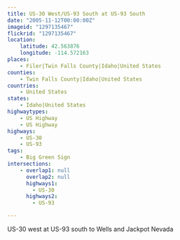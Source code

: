 ```yaml
---
title: US-30 West/US-93 South at US-93 South
date: "2005-11-12T00:00:00Z"
imageid: "1297135467"
flickrid: "1297135467"
location:
    latitude: 42.563876
    longitude: -114.572163
places:
    - Filer|Twin Falls County|Idaho|United States
counties:
    - Twin Falls County|Idaho|United States
countries:
    - United States
states:
    - Idaho|United States
highwaytypes:
    - US Highway
    - US Highway
highways:
    - US-30
    - US-93
tags:
    - Big Green Sign
intersections:
    - overlap1: null
      overlap2: null
      highways1:
        - US-30
      highways2:
        - US-93

---
```

US-30 west at US-93 south to Wells and Jackpot Nevada